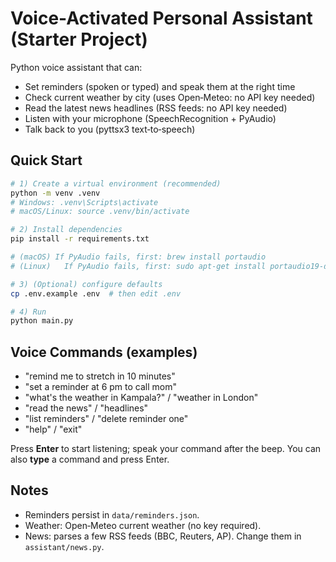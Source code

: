 # Voice-Activated Personal Assistant (Starter Project)

Python voice assistant that can:
- Set reminders (spoken or typed) and speak them at the right time
- Check current weather by city (uses Open‑Meteo: no API key needed)
- Read the latest news headlines (RSS feeds: no API key needed)
- Listen with your microphone (SpeechRecognition + PyAudio)
- Talk back to you (pyttsx3 text‑to‑speech)

## Quick Start

```bash
# 1) Create a virtual environment (recommended)
python -m venv .venv
# Windows: .venv\Scripts\activate
# macOS/Linux: source .venv/bin/activate

# 2) Install dependencies
pip install -r requirements.txt

# (macOS) If PyAudio fails, first: brew install portaudio
# (Linux)   If PyAudio fails, first: sudo apt-get install portaudio19-dev python3-pyaudio

# 3) (Optional) configure defaults
cp .env.example .env  # then edit .env

# 4) Run
python main.py
```

## Voice Commands (examples)

- "remind me to stretch in 10 minutes"
- "set a reminder at 6 pm to call mom"
- "what's the weather in Kampala?" / "weather in London"
- "read the news" / "headlines"
- "list reminders" / "delete reminder one"
- "help" / "exit"

Press **Enter** to start listening; speak your command after the beep.
You can also **type** a command and press Enter.

## Notes

- Reminders persist in `data/reminders.json`.
- Weather: Open‑Meteo current weather (no key required).
- News: parses a few RSS feeds (BBC, Reuters, AP). Change them in `assistant/news.py`.
